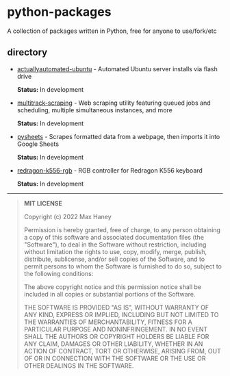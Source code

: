 # python-packages #
A collection of packages written in Python, free for anyone to use/fork/etc

## directory ##
- [actuallyautomated-ubuntu](./actuallyautomated-ubuntu) - Automated Ubuntu server installs via flash drive

  **Status:** In development


- [multitrack-scraping](./multitrack-scraping) - Web scraping utility featuring queued jobs and scheduling, multiple simultaneous instances, and more

  **Status:** In development


- [pysheets](./pysheets) - Scrapes formatted data from a webpage, then imports it into Google Sheets

  **Status:** In development
  

- [redragon-k556-rgb](./redragon-k556-rgb) - RGB controller for Redragon K556 keyboard

  **Status:** In development

---

> **MIT LICENSE**
>
> Copyright (c) 2022 Max Haney
> 
> Permission is hereby granted, free of charge, to any person obtaining a copy
> of this software and associated documentation files (the "Software"), to deal
> in the Software without restriction, including without limitation the rights
> to use, copy, modify, merge, publish, distribute, sublicense, and/or sell
> copies of the Software, and to permit persons to whom the Software is
> furnished to do so, subject to the following conditions:
> 
> The above copyright notice and this permission notice shall be included in all
> copies or substantial portions of the Software.
> 
> THE SOFTWARE IS PROVIDED "AS IS", WITHOUT WARRANTY OF ANY KIND, EXPRESS OR
> IMPLIED, INCLUDING BUT NOT LIMITED TO THE WARRANTIES OF MERCHANTABILITY,
> FITNESS FOR A PARTICULAR PURPOSE AND NONINFRINGEMENT. IN NO EVENT SHALL THE
> AUTHORS OR COPYRIGHT HOLDERS BE LIABLE FOR ANY CLAIM, DAMAGES OR OTHER
> LIABILITY, WHETHER IN AN ACTION OF CONTRACT, TORT OR OTHERWISE, ARISING FROM,
> OUT OF OR IN CONNECTION WITH THE SOFTWARE OR THE USE OR OTHER DEALINGS IN THE
> SOFTWARE.
